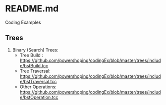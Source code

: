 # README.md
Coding Examples

## Trees
1. Binary (Search) Trees: 
    - Tree Build : https://github.com/powershoping/codingEx/blob/master/trees/include/bstBuild.tcc
    - Tree Traversal: https://github.com/powershoping/codingEx/blob/master/trees/include/bstTraversal.tcc
    - Other Operations: https://github.com/powershoping/codingEx/blob/master/trees/include/bstOperation.tcc
